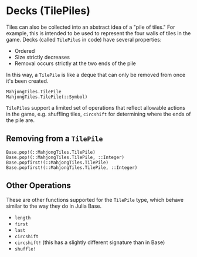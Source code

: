 # Decks (TilePiles)

Tiles can also be collected into an abstract idea of a "pile of tiles."
For example, this is intended to be used to represent the four walls of tiles in the game.
Decks (called `TilePile`s in code) have several properties:

- Ordered
- Size strictly decreases
- Removal occurs strictly at the two ends of the pile

In this way, a `TilePile` is like a deque that can only be removed from once it's been created.

```@docs
MahjongTiles.TilePile
MahjongTiles.TilePile(::Symbol)
```

`TilePile`s support a limited set of operations that reflect allowable actions in the game,
e.g. shuffling tiles, `circshift` for determining where the ends of the pile are.

## Removing from a `TilePile`

```@docs
Base.pop!(::MahjongTiles.TilePile)
Base.pop!(::MahjongTiles.TilePile, ::Integer)
Base.popfirst!(::MahjongTiles.TilePile)
Base.popfirst!(::MahjongTiles.TilePile, ::Integer)
```

## Other Operations

These are other functions supported for the `TilePile` type,
which behave similar to the way they do in Julia Base.

- `length`
- `first`
- `last`
- `circshift`
- `circshift!` (this has a slightly different signature than in Base)
- `shuffle!`
